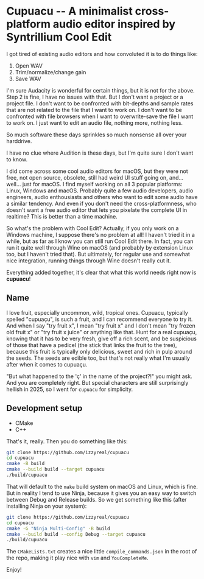 # Cupuacu -- A minimalist cross-platform audio editor inspired by Syntrillium Cool Edit

I got tired of existing audio editors and how convoluted it is to do things like:

1. Open WAV
2. Trim/normalize/change gain
3. Save WAV

I'm sure Audacity is wonderful for certain things, but it is not for the above. Step 2 is fine, I have no issues with that. But I don't want a project or a project file. I don't want to be confronted with bit-depths and sample rates that are not related to the file that I want to work on. I don't want to be confronted with file browsers when I want to overwrite-save the file I want to work on. I just want to edit an audio file, nothing more, nothing less.

So much software these days sprinkles so much nonsense all over your harddrive.

I have no clue where Audition is these days, but I'm quite sure I don't want to know.

I did come across some cool audio editors for macOS, but they were not free, not open source, obsolete, still had weird UI stuff going on, and... well... just for macOS. I find myself working on all 3 popular platforms: Linux, Windows and macOS. Probably quite a few audio developers, audio engineers, audio enthousiasts and others who want to edit some audio have a similar tendency. And even if you don't need the cross-platformness, who doesn't want a free audio editor that lets you pixelate the complete UI in realtime? This is better than a time machine.

So what's the problem with Cool Edit? Actually, if you only work on a Windows machine, I suppose there's no problem at all! I haven't tried it in a while, but as far as I know you can still run Cool Edit there. In fact, you can run it quite well through Wine on macOS (and probably by extension Linux too, but I haven't tried that). But ultimately, for regular use and somewhat nice integration, running things through Wine doesn't really cut it.

Everything added together, it's clear that what this world needs right now is **cupuacu**!

## Name

I love fruit, especially uncommon, wild, tropical ones. Cupuacu, typically spelled "cupuaçu", is such a fruit, and I can recommend everyone to try it. And when I say "try fruit x", I mean "try fruit x" and I don't mean "try frozen old fruit x" or "try fruit x juice" or anything like that. Hunt for a real cupuaçu, knowing that it has to be very fresh, give off a rich scent, and be suspicious of those that have a pedicel (the stick that links the fruit to the tree), because this fruit is typically only delicious, sweet and rich in pulp around the seeds. The seeds are edible too, but that's not really what I'm usually after when it comes to cupuaçu.

"But what happened to the 'ç' in the name of the project?!" you might ask. And you are completely right. But special characters are still surprisingly hellish in 2025, so I went for `cupuacu` for simplicity.

## Development setup

* CMake
* C++

That's it, really. Then you do something like this:

```sh
git clone https://github.com/izzyreal/cupuacu
cd cupuacu
cmake -B build
cmake --build build --target cupuacu
./build/cupuacu
```

That will default to the `make` build system on macOS and Linux, which is fine. But in reality I tend to use Ninja, because it gives you an easy way to switch between Debug and Release builds. So we get something like this (after installing Ninja on your system):

```sh
git clone https://github.com/izzyreal/cupuacu
cd cupuacu
cmake -G "Ninja Multi-Config" -B build
cmake --build build --config Debug --target cupuacu
./build/cupuacu
```

The `CMakeLists.txt` creates a nice little `compile_commands.json` in the root of the repo, making it play nice with `vim` and `YouCompleteMe`.

Enjoy!

